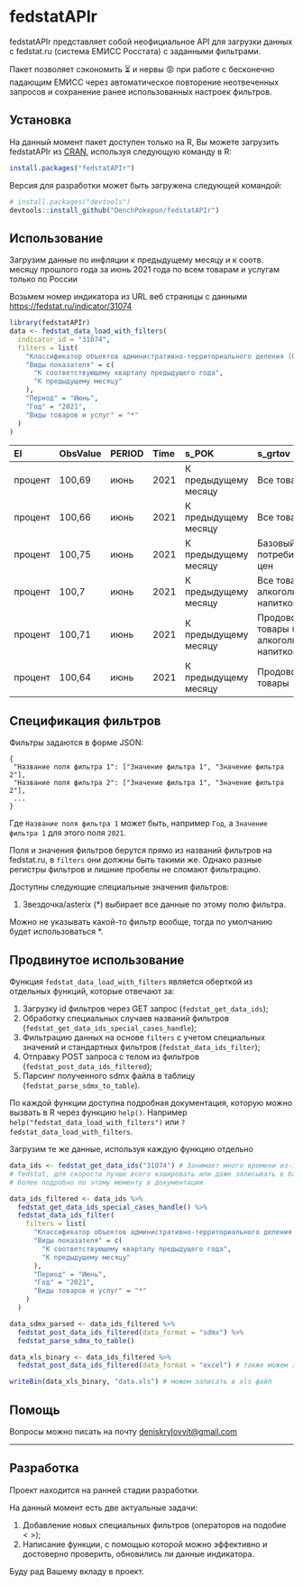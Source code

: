 
<!-- README.md is generated from README.Rmd. Please edit that file -->

# fedstatAPIr

<!-- badges: start -->
<!-- badges: end -->

fedstatAPIr представляет собой неофициальное API для загрузки данных с
fedstat.ru (система ЕМИСС Росстата) с заданными фильтрами.

Пакет позволяет сэкономить ⏳ и нервы 😡 при работе с бесконечно падающим
ЕМИСС через автоматическое повторение неотвеченных запросов и сохранение
ранее использованных настроек фильтров.

## Установка

На данный момент пакет доступен только на R, Вы можете загрузить
fedstatAPIr из [CRAN](https://CRAN.R-project.org), используя следующую
команду в R:

``` r
install.packages("fedstatAPIr")
```

Версия для разработки может быть загружена следующей командой:

``` r
# install.packages("devtools")
devtools::install_github("DenchPokepon/fedstatAPIr")
```

## Использование

Загрузим данные по инфляции к предыдущему месяцу и к соотв. месяцу
прошлого года за июнь 2021 года по всем товарам и услугам только по
России

Возьмем номер индикатора из URL веб страницы с данными
<https://fedstat.ru/indicator/31074>

``` r
library(fedstatAPIr)
data <- fedstat_data_load_with_filters(
  indicator_id = "31074",
  filters = list(
    "Классификатор объектов административно-территориального деления (ОКАТО)" = "Российская Федерация",
    "Виды показателя" = c(
      "К соответствующему кварталу предыдущего года",
      "К предыдущему месяцу"
    ),
    "Период" = "Июнь",
    "Год" = "2021",
    "Виды товаров и услуг" = "*"
  )
)
```

| EI      | ObsValue | PERIOD | Time | s_POK                | s_grtov                                             | s_OKATO              | s_OKATO_code | s_POK_code | s_grtov_code |
|:--------|:---------|:-------|:-----|:---------------------|:----------------------------------------------------|:---------------------|:-------------|:-----------|:-------------|
| процент | 100,69   | июнь   | 2021 | К предыдущему месяцу | Все товары и услуги                                 | Российская Федерация | 643          | 44         | 1            |
| процент | 100,66   | июнь   | 2021 | К предыдущему месяцу | Все товары                                          | Российская Федерация | 643          | 44         | 2            |
| процент | 100,75   | июнь   | 2021 | К предыдущему месяцу | Базовый индекс потребительских цен                  | Российская Федерация | 643          | 44         | 3            |
| процент | 100,7    | июнь   | 2021 | К предыдущему месяцу | Все товары (без алкогольных напитков)               | Российская Федерация | 643          | 44         | 4            |
| процент | 100,71   | июнь   | 2021 | К предыдущему месяцу | Продовольственные товары (без алкогольных напитков) | Российская Федерация | 643          | 44         | 5            |
| процент | 100,64   | июнь   | 2021 | К предыдущему месяцу | Продовольственные товары                            | Российская Федерация | 643          | 44         | 6            |

## Спецификация фильтров

Фильтры задаются в форме JSON:

``` json_example
{
 "Название поля фильтра 1": ["Значение фильтра 1", "Значение фильтра 2"],
 "Название поля фильтра 2": ["Значение фильтра 1", "Значение фильтра 2"],
 ...
}
```

Где `Название поля фильтра 1` может быть, например `Год`, а
`Значение фильтра 1` для этого поля `2021`.

Поля и значения фильтров берутся прямо из названий фильтров на
fedstat.ru, в `filters` они должны быть такими же. Однако разные
регистры фильтров и лишние пробелы не сломают фильтрацию.

Доступны следующие специальные значения фильтров:

1.  Звездочка/asterix (\*) выбирает все данные по этому полю фильтра.

Можно не указывать какой-то фильтр вообще, тогда по умолчанию будет
использоваться \*.

## Продвинутое использование

Функция `fedstat_data_load_with_filters` является оберткой из отдельных
функций, которые отвечают за:

1.  Загрузку id фильтров через GET запрос (`fedstat_get_data_ids`);
2.  Обработку специальных случаев названий фильтров
    (`fedstat_get_data_ids_special_cases_handle`);
3.  Фильтрацию данных на основе `filters` с учетом специальных значений
    и стандартных фильтров (`fedstat_data_ids_filter`);
4.  Отправку POST запроса с телом из фильтров
    (`fedstat_post_data_ids_filtered`);
5.  Парсинг полученного sdmx файла в таблицу
    (`fedstat_parse_sdmx_to_table`).

По каждой функции доступна подробная документация, которую можно вызвать
в R через функцию `help()`. Например
`help("fedstat_data_load_with_filters")` или
`?fedstat_data_load_with_filters`.

Загрузим те же данные, используя каждую функцию отдельно

``` r
data_ids <- fedstat_get_data_ids("31074") # Занимает много времени из-за лагов
# fedstat, для скорости лучше всего кэшировать или даже записывать в базу данных,
# более подробно по этому моменту в документации

data_ids_filtered <- data_ids %>%
  fedstat_get_data_ids_special_cases_handle() %>%
  fedstat_data_ids_filter(
    filters = list(
      "Классификатор объектов административно-территориального деления (ОКАТО)" = "Российская Федерация",
      "Виды показателя" = c(
        "К соответствующему кварталу предыдущего года",
        "К предыдущему месяцу"
      ),
      "Период" = "Июнь",
      "Год" = "2021",
      "Виды товаров и услуг" = "*"
    )
  )

data_sdmx_parsed <- data_ids_filtered %>%
  fedstat_post_data_ids_filtered(data_format = "sdmx") %>%
  fedstat_parse_sdmx_to_table()

data_xls_binary <- data_ids_filtered %>%
  fedstat_post_data_ids_filtered(data_format = "excel") # также можем загружать excel

writeBin(data_xls_binary, "data.xls") # можем записать в xls файл
```

## Помощь

Вопросы можно писать на почту <deniskrylovvit@gmail.com>

------------------------------------------------------------------------

## Разработка

Проект находится на ранней стадии разработки.

На данный момент есть две актуальные задачи:

1.  Добавление новых специальных фильтров (операторов на подобие \< >);
2.  Написание функции, с помощью которой можно эффективно и достоверно
    проверить, обновились ли данные индикатора.

Буду рад Вашему вкладу в проект.
